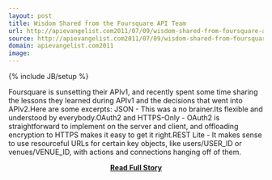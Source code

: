 ```yaml
---
layout: post
title: Wisdom Shared from the Foursquare API Team
url: http://apievangelist.com2011/07/09/wisdom-shared-from-foursquare-api-team/
source: http://apievangelist.com2011/07/09/wisdom-shared-from-foursquare-api-team/
domain: apievangelist.com2011
image: 
---
```

{% include JB/setup %}<p>Foursquare is sunsetting their APIv1, and recently spent some time sharing the lessons they learned during APIv1 and the decisions that went into APIv2.Here are some excerpts: JSON - This was a no brainer.Its flexible and understood by everybody.OAuth2 and HTTPS-Only - OAuth2 is straightforward to implement on the server and client, and offloading encryption to HTTPS makes it easy to get it right.REST Lite - It makes sense to use resourceful URLs for certain key objects, like users/USER_ID or venues/VENUE_ID, with actions and connections hanging off of them.</p>
<center><p><a href="http://apievangelist.com2011/07/09/wisdom-shared-from-foursquare-api-team/" style='padding:25px; font-sze:18px; font-weight: bold;'>Read Full Story</a></p></center>
